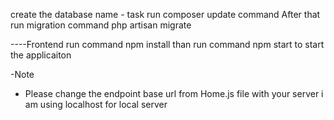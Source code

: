 create the database name - task
run composer update command
After that run migration command php artisan migrate


----Frontend
run command npm install
than run command npm start to start the applicaiton

-Note 
- Please change the endpoint base url from Home.js file with your server
i am using localhost for local server
